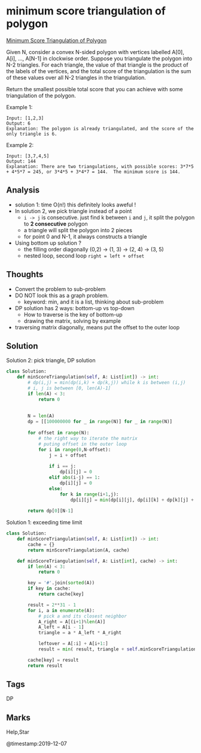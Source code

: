 # minimum score triangulation of polygon

[Minimum Score Triangulation of Polygon](https://leetcode.com/problems/minimum-score-triangulation-of-polygon)

Given N, consider a convex N-sided polygon with vertices labelled A\[0\], A\[i\], ..., A\[N-1\] in clockwise order. Suppose you triangulate the polygon into N-2 triangles. For each triangle, the value of that triangle is the product of the labels of the vertices, and the total score of the triangulation is the sum of these values over all N-2 triangles in the triangulation.

Return the smallest possible total score that you can achieve with some triangulation of the polygon.

Example 1:

```text
Input: [1,2,3]
Output: 6
Explanation: The polygon is already triangulated, and the score of the only triangle is 6.
```

Example 2:

```text
Input: [3,7,4,5]
Output: 144
Explanation: There are two triangulations, with possible scores: 3*7*5 + 4*5*7 = 245, or 3*4*5 + 3*4*7 = 144.  The minimum score is 144.
```

## Analysis

* solution 1: time O\(n!\) this definitely looks aweful !
* In solution 2, we pick triangle instead of a point
  * `i -> j` is consecutive. just find k between `i` and `j`, it split the polygon to **2 consecutive** polygon
  * a triangle will split the polygon into 2 pieces 
  * for point 0 and N-1, it always constructs a triangle 
* Using bottom up solution ?
  * the filling order diagonally \(0,2\) -&gt; \(1, 3\) -&gt; \(2, 4\) -&gt; \(3, 5\)
  * nested loop, second loop `right = left + offset`


## Thoughts

* Convert the problem to sub-problem 
* DO NOT look this as a graph problem. 
  * keyword: min, and it is a list, thinking about sub-problem 
* DP solution has 2 ways: bottom-up vs top-down
  * How to traverse is the key of bottom-up 
  * drawing the matrix, solving by example 
* traversing matrix diagonally, means put the offset to the outer loop

## Solution
Solution 2: pick triangle, DP solution

```python
class Solution:
    def minScoreTriangulation(self, A: List[int]) -> int:
        # dp(i,j) = min(dp(i,k) + dp(k,j)) while k is between (i,j)
        # i, j is between [0, len(A)-1]
        if len(A) < 3:
            return 0 
            
            
        N = len(A)        
        dp = [[100000000 for _ in range(N)] for _ in range(N)]
        
        for offset in range(N):
            # the right way to iterate the matrix 
            # puting offset in the outer loop 
            for i in range(0,N-offset):
                j = i + offset
                
                if i == j:
                    dp[i][j] = 0
                elif abs(i-j) == 1:
                    dp[i][j] = 0
                else:
                    for k in range(i+1,j):
                        dp[i][j] = min(dp[i][j], dp[i][k] + dp[k][j] + A[i] * A[j] * A[k])
                        
        return dp[0][N-1]
```

Solution 1: exceeding time limit

```python
class Solution:
    def minScoreTriangulation(self, A: List[int]) -> int:
        cache = {}
        return minScoreTriangulation(A, cache)

    def minScoreTriangulation(self, A: List[int], cache) -> int:
        if len(A) < 3:
            return 0

        key = '#'.join(sorted(A))
        if key in cache:
            return cache[key]

        result = 2**31 - 1
        for i, a in enumerate(A):
            # pick a and its closest neighbor 
            A_right = A[(i+1)%len(A)]
            A_left = A[i - 1]
            triangle = a * A_left * A_right

            leftover = A[:i] + A[i+1:]
            result = min( result, triangle + self.minScoreTriangulation(leftover, cache) ) 

        cache[key] = result         
        return result
```



## Tags
DP

## Marks
Help,Star

@timestamp:2019-12-07
